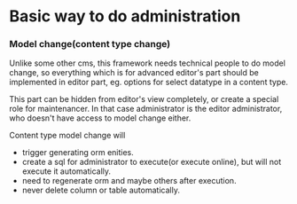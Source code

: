 Basic way to do administration
===============

### Model change(content type change)
Unlike some other cms, this framework needs technical people to do model change, so everything which is for advanced editor's part should be implemented in editor part, eg. options for select datatype in a content type.

This part can be hidden from editor's view completely, or create a special role for maintenancer. In that case administrator is the editor administrator, who doesn't have access to model change either.

Content type model change will
- trigger generating orm enities.
- create a sql for administrator to execute(or execute online), but will not execute it automatically.
- need to regenerate orm and maybe others after execution.
- never delete column or table automatically.
